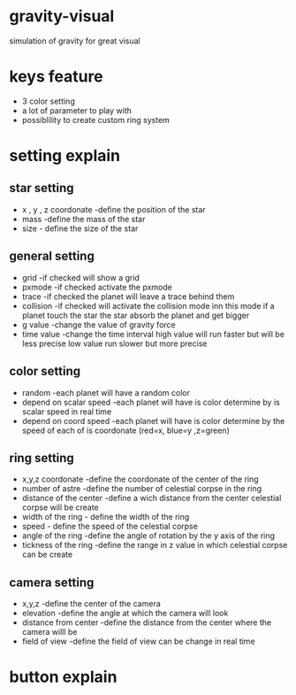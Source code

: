 # gravity-visual
simulation of gravity for great visual

# keys feature
   * 3 color setting
  * a lot of parameter to play with
  * possiblility to create custom ring system
  
  # setting explain
  ## star setting
  
  * x , y , z coordonate -define the position of the star
  * mass    -define the mass of the star
  * size  - define the size of the star
  
  ## general setting
  
  * grid    -if checked will show a grid
  * pxmode  -if checked activate the pxmode
  * trace   -if checked the planet will leave a trace behind them 
  * collision   -if checked will activate the collision mode inn this mode if a planet touch the star the star absorb the planet and get bigger
  * g value   -change the value of gravity force
  * time value -change the time interval high value will run faster but will be less precise low value run slower but more precise
  
  ## color setting
  
  * random -each planet will have a random color
  * depend on scalar speed    -each planet will have is color determine by is scalar speed in real time
  * depend on coord speed  -each planet will have is color determine by the speed of each of is coordonate (red=x, blue=y ,z=green) 
  
  ## ring setting
  
  * x,y,z coordonate -define the coordonate of the center of the ring
  * number of astre  -define the number of celestial corpse in the ring
  * distance of the center -define a wich distance from the center celestial corpse will be create
  * width of the ring  - define the width of the ring
  * speed - define the speed of the celestial corpse
  * angle of the ring -define the angle of rotation by the y axis of the ring
  * tickness of the ring -define the range in z value in which celestial corpse can be create
  
  ## camera setting
  
  * x,y,z -define the center of the camera
  * elevation -define the angle at which the camera will look
  * distance from center -define the distance from the center where the camera willl be
  * field of view -define the field of view can be change in real time
  
  # button explain
